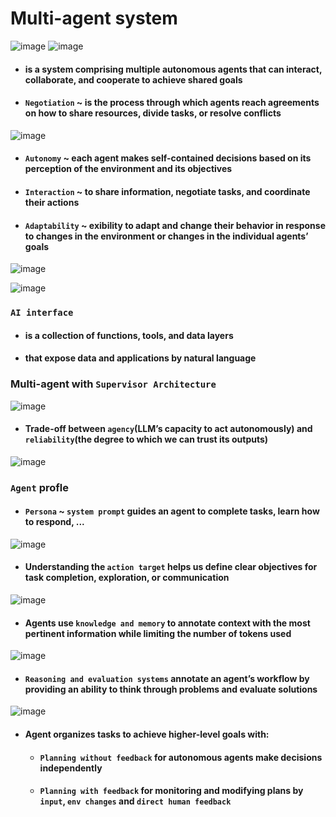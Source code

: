 # Multi-agent system

![image](https://github.com/user-attachments/assets/6b46e565-4f19-491f-a558-7414d7d3587c)
![image](https://github.com/user-attachments/assets/5334855d-e64f-409a-84e3-6c999eece565)

- #### is a system comprising multiple autonomous agents that can interact, collaborate, and cooperate to achieve shared goals
- #### `Negotiation` ~ is the process through which agents reach agreements on how to share resources, divide tasks, or resolve conflicts
![image](https://github.com/user-attachments/assets/e38ed039-fac9-4d2c-8ccb-33b0e129e769)

- #### `Autonomy` ~ each agent makes self-contained decisions based on its perception of the environment and its objectives
- #### `Interaction` ~ to share information, negotiate tasks, and coordinate their actions
- #### `Adaptability` ~ exibility to adapt and change their behavior in response to changes in the environment or changes in the individual agents’ goals

![image](https://github.com/user-attachments/assets/878496c8-b4d1-4f67-8164-aa6b72232364)

![image](https://github.com/user-attachments/assets/22ce686d-5d5b-4a21-8d5f-16b76932f9ec)

### `AI interface`
- #### is a collection of functions, tools, and data layers
- #### that expose data and applications by natural language

### Multi-agent with `Supervisor Architecture`
![image](https://github.com/user-attachments/assets/5f329178-d018-4a4d-99b0-89607b3541d5)
- #### Trade-off between `agency`(LLM’s capacity to act autonomously) and `reliability`(the degree to which we can trust its outputs)

![image](https://github.com/user-attachments/assets/4efe1670-afab-4a11-b43c-c09afbd72728)
### `Agent` profle
- #### `Persona` ~ `system prompt` guides an agent to complete tasks, learn how to respond, ...
![image](https://github.com/user-attachments/assets/0f21b869-779f-4c90-8874-567ab4fb5deb)
- #### Understanding the `action target` helps us define clear objectives for task completion, exploration, or communication
![image](https://github.com/user-attachments/assets/32a2af1b-c6cd-4fab-9702-2d5f6ba80111)
- #### Agents use `knowledge and memory` to annotate context with the most pertinent information while limiting the number of tokens used
![image](https://github.com/user-attachments/assets/f3ea22ef-ff2b-40c7-b06e-ae34659bea21)
- #### `Reasoning and evaluation systems` annotate an agent’s workflow by providing an ability to think through problems and evaluate solutions
![image](https://github.com/user-attachments/assets/8b73d735-f96a-475a-a2d0-4319d171d00b)
- #### Agent organizes tasks to achieve higher-level goals with:
  - #### `Planning without feedback` for autonomous agents make decisions independently
  - #### `Planning with feedback` for monitoring and modifying plans by `input`, `env changes` and `direct human feedback`
